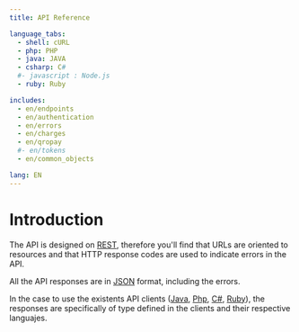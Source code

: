 ```yaml
---
title: API Reference

language_tabs:
  - shell: cURL
  - php: PHP
  - java: JAVA
  - csharp: C#
  #- javascript : Node.js
  - ruby: Ruby

includes:
  - en/endpoints
  - en/authentication
  - en/errors
  - en/charges
  - en/qropay
  #- en/tokens
  - en/common_objects

lang: EN
---
```


# Introduction

The API is designed on [REST](http://es.wikipedia.org/wiki/Representational_State_Transfer),  therefore you'll find that URLs are oriented to resources and that HTTP response codes are used to indicate errors in the API.

All the API responses are in [JSON](http://www.json.org/) format, including the errors.

In the case to use the existents API clients ([Java](https://github.com/BBVA-Bancomer-Ecommerce/BBVA-JAVA.git), [Php](https://github.com/BBVA-Bancomer-Ecommerce/BBVA-PHP.git), [C#](https://github.com/BBVA-Bancomer-Ecommerce/BBVA-CSHARP.git), [Ruby](https://github.com/BBVA-Bancomer-Ecommerce/BBVA-RUBY.git)), the responses are specifically of type defined in the clients and their respective languajes.


